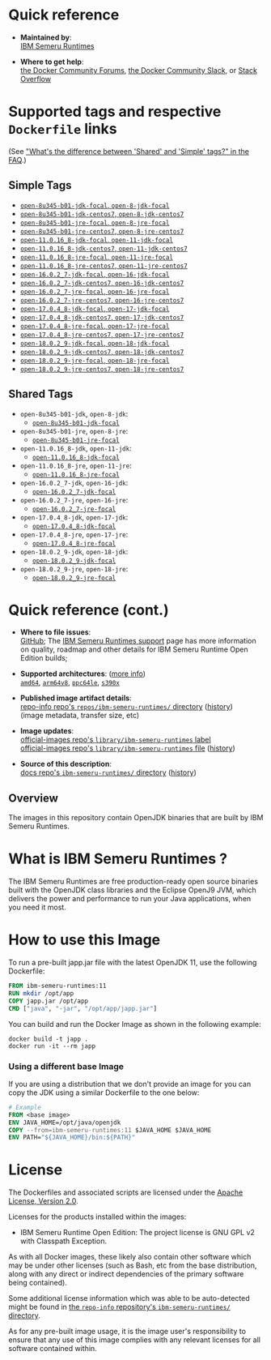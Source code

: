 <!--

********************************************************************************

WARNING:

    DO NOT EDIT "ibm-semeru-runtimes/README.md"

    IT IS AUTO-GENERATED

    (from the other files in "ibm-semeru-runtimes/" combined with a set of templates)

********************************************************************************

-->

# Quick reference

-	**Maintained by**:  
	[IBM Semeru Runtimes](https://github.com/ibmruntimes/semeru-containers)

-	**Where to get help**:  
	[the Docker Community Forums](https://forums.docker.com/), [the Docker Community Slack](https://dockr.ly/slack), or [Stack Overflow](https://stackoverflow.com/search?tab=newest&q=docker)

# Supported tags and respective `Dockerfile` links

(See ["What's the difference between 'Shared' and 'Simple' tags?" in the FAQ](https://github.com/docker-library/faq#whats-the-difference-between-shared-and-simple-tags).)

## Simple Tags

-	[`open-8u345-b01-jdk-focal`, `open-8-jdk-focal`](https://github.com/ibmruntimes/semeru-containers/blob/cb7f03179fbe7e42b54ec661b2e0ea9045388a96/8/jdk/ubuntu/Dockerfile.open.releases.full)
-	[`open-8u345-b01-jdk-centos7`, `open-8-jdk-centos7`](https://github.com/ibmruntimes/semeru-containers/blob/cb7f03179fbe7e42b54ec661b2e0ea9045388a96/8/jdk/centos/Dockerfile.open.releases.full)
-	[`open-8u345-b01-jre-focal`, `open-8-jre-focal`](https://github.com/ibmruntimes/semeru-containers/blob/cb7f03179fbe7e42b54ec661b2e0ea9045388a96/8/jre/ubuntu/Dockerfile.open.releases.full)
-	[`open-8u345-b01-jre-centos7`, `open-8-jre-centos7`](https://github.com/ibmruntimes/semeru-containers/blob/cb7f03179fbe7e42b54ec661b2e0ea9045388a96/8/jre/centos/Dockerfile.open.releases.full)
-	[`open-11.0.16_8-jdk-focal`, `open-11-jdk-focal`](https://github.com/ibmruntimes/semeru-containers/blob/cb7f03179fbe7e42b54ec661b2e0ea9045388a96/11/jdk/ubuntu/Dockerfile.open.releases.full)
-	[`open-11.0.16_8-jdk-centos7`, `open-11-jdk-centos7`](https://github.com/ibmruntimes/semeru-containers/blob/cb7f03179fbe7e42b54ec661b2e0ea9045388a96/11/jdk/centos/Dockerfile.open.releases.full)
-	[`open-11.0.16_8-jre-focal`, `open-11-jre-focal`](https://github.com/ibmruntimes/semeru-containers/blob/cb7f03179fbe7e42b54ec661b2e0ea9045388a96/11/jre/ubuntu/Dockerfile.open.releases.full)
-	[`open-11.0.16_8-jre-centos7`, `open-11-jre-centos7`](https://github.com/ibmruntimes/semeru-containers/blob/cb7f03179fbe7e42b54ec661b2e0ea9045388a96/11/jre/centos/Dockerfile.open.releases.full)
-	[`open-16.0.2_7-jdk-focal`, `open-16-jdk-focal`](https://github.com/ibmruntimes/semeru-containers/blob/cb7f03179fbe7e42b54ec661b2e0ea9045388a96/16/jdk/ubuntu/Dockerfile.open.releases.full)
-	[`open-16.0.2_7-jdk-centos7`, `open-16-jdk-centos7`](https://github.com/ibmruntimes/semeru-containers/blob/cb7f03179fbe7e42b54ec661b2e0ea9045388a96/16/jdk/centos/Dockerfile.open.releases.full)
-	[`open-16.0.2_7-jre-focal`, `open-16-jre-focal`](https://github.com/ibmruntimes/semeru-containers/blob/cb7f03179fbe7e42b54ec661b2e0ea9045388a96/16/jre/ubuntu/Dockerfile.open.releases.full)
-	[`open-16.0.2_7-jre-centos7`, `open-16-jre-centos7`](https://github.com/ibmruntimes/semeru-containers/blob/cb7f03179fbe7e42b54ec661b2e0ea9045388a96/16/jre/centos/Dockerfile.open.releases.full)
-	[`open-17.0.4_8-jdk-focal`, `open-17-jdk-focal`](https://github.com/ibmruntimes/semeru-containers/blob/cb7f03179fbe7e42b54ec661b2e0ea9045388a96/17/jdk/ubuntu/Dockerfile.open.releases.full)
-	[`open-17.0.4_8-jdk-centos7`, `open-17-jdk-centos7`](https://github.com/ibmruntimes/semeru-containers/blob/cb7f03179fbe7e42b54ec661b2e0ea9045388a96/17/jdk/centos/Dockerfile.open.releases.full)
-	[`open-17.0.4_8-jre-focal`, `open-17-jre-focal`](https://github.com/ibmruntimes/semeru-containers/blob/cb7f03179fbe7e42b54ec661b2e0ea9045388a96/17/jre/ubuntu/Dockerfile.open.releases.full)
-	[`open-17.0.4_8-jre-centos7`, `open-17-jre-centos7`](https://github.com/ibmruntimes/semeru-containers/blob/cb7f03179fbe7e42b54ec661b2e0ea9045388a96/17/jre/centos/Dockerfile.open.releases.full)
-	[`open-18.0.2_9-jdk-focal`, `open-18-jdk-focal`](https://github.com/ibmruntimes/semeru-containers/blob/cb7f03179fbe7e42b54ec661b2e0ea9045388a96/18/jdk/ubuntu/Dockerfile.open.releases.full)
-	[`open-18.0.2_9-jdk-centos7`, `open-18-jdk-centos7`](https://github.com/ibmruntimes/semeru-containers/blob/cb7f03179fbe7e42b54ec661b2e0ea9045388a96/18/jdk/centos/Dockerfile.open.releases.full)
-	[`open-18.0.2_9-jre-focal`, `open-18-jre-focal`](https://github.com/ibmruntimes/semeru-containers/blob/cb7f03179fbe7e42b54ec661b2e0ea9045388a96/18/jre/ubuntu/Dockerfile.open.releases.full)
-	[`open-18.0.2_9-jre-centos7`, `open-18-jre-centos7`](https://github.com/ibmruntimes/semeru-containers/blob/cb7f03179fbe7e42b54ec661b2e0ea9045388a96/18/jre/centos/Dockerfile.open.releases.full)

## Shared Tags

-	`open-8u345-b01-jdk`, `open-8-jdk`:
	-	[`open-8u345-b01-jdk-focal`](https://github.com/ibmruntimes/semeru-containers/blob/cb7f03179fbe7e42b54ec661b2e0ea9045388a96/8/jdk/ubuntu/Dockerfile.open.releases.full)
-	`open-8u345-b01-jre`, `open-8-jre`:
	-	[`open-8u345-b01-jre-focal`](https://github.com/ibmruntimes/semeru-containers/blob/cb7f03179fbe7e42b54ec661b2e0ea9045388a96/8/jre/ubuntu/Dockerfile.open.releases.full)
-	`open-11.0.16_8-jdk`, `open-11-jdk`:
	-	[`open-11.0.16_8-jdk-focal`](https://github.com/ibmruntimes/semeru-containers/blob/cb7f03179fbe7e42b54ec661b2e0ea9045388a96/11/jdk/ubuntu/Dockerfile.open.releases.full)
-	`open-11.0.16_8-jre`, `open-11-jre`:
	-	[`open-11.0.16_8-jre-focal`](https://github.com/ibmruntimes/semeru-containers/blob/cb7f03179fbe7e42b54ec661b2e0ea9045388a96/11/jre/ubuntu/Dockerfile.open.releases.full)
-	`open-16.0.2_7-jdk`, `open-16-jdk`:
	-	[`open-16.0.2_7-jdk-focal`](https://github.com/ibmruntimes/semeru-containers/blob/cb7f03179fbe7e42b54ec661b2e0ea9045388a96/16/jdk/ubuntu/Dockerfile.open.releases.full)
-	`open-16.0.2_7-jre`, `open-16-jre`:
	-	[`open-16.0.2_7-jre-focal`](https://github.com/ibmruntimes/semeru-containers/blob/cb7f03179fbe7e42b54ec661b2e0ea9045388a96/16/jre/ubuntu/Dockerfile.open.releases.full)
-	`open-17.0.4_8-jdk`, `open-17-jdk`:
	-	[`open-17.0.4_8-jdk-focal`](https://github.com/ibmruntimes/semeru-containers/blob/cb7f03179fbe7e42b54ec661b2e0ea9045388a96/17/jdk/ubuntu/Dockerfile.open.releases.full)
-	`open-17.0.4_8-jre`, `open-17-jre`:
	-	[`open-17.0.4_8-jre-focal`](https://github.com/ibmruntimes/semeru-containers/blob/cb7f03179fbe7e42b54ec661b2e0ea9045388a96/17/jre/ubuntu/Dockerfile.open.releases.full)
-	`open-18.0.2_9-jdk`, `open-18-jdk`:
	-	[`open-18.0.2_9-jdk-focal`](https://github.com/ibmruntimes/semeru-containers/blob/cb7f03179fbe7e42b54ec661b2e0ea9045388a96/18/jdk/ubuntu/Dockerfile.open.releases.full)
-	`open-18.0.2_9-jre`, `open-18-jre`:
	-	[`open-18.0.2_9-jre-focal`](https://github.com/ibmruntimes/semeru-containers/blob/cb7f03179fbe7e42b54ec661b2e0ea9045388a96/18/jre/ubuntu/Dockerfile.open.releases.full)

# Quick reference (cont.)

-	**Where to file issues**:  
	[GitHub](https://github.com/ibmruntimes/Semeru-Runtimes/issues); The [IBM Semeru Runtimes support](https://ibm.com/semeru-runtimes) page has more information on quality, roadmap and other details for IBM Semeru Runtime Open Edition builds;

-	**Supported architectures**: ([more info](https://github.com/docker-library/official-images#architectures-other-than-amd64))  
	[`amd64`](https://hub.docker.com/r/amd64/ibm-semeru-runtimes/), [`arm64v8`](https://hub.docker.com/r/arm64v8/ibm-semeru-runtimes/), [`ppc64le`](https://hub.docker.com/r/ppc64le/ibm-semeru-runtimes/), [`s390x`](https://hub.docker.com/r/s390x/ibm-semeru-runtimes/)

-	**Published image artifact details**:  
	[repo-info repo's `repos/ibm-semeru-runtimes/` directory](https://github.com/docker-library/repo-info/blob/master/repos/ibm-semeru-runtimes) ([history](https://github.com/docker-library/repo-info/commits/master/repos/ibm-semeru-runtimes))  
	(image metadata, transfer size, etc)

-	**Image updates**:  
	[official-images repo's `library/ibm-semeru-runtimes` label](https://github.com/docker-library/official-images/issues?q=label%3Alibrary%2Fibm-semeru-runtimes)  
	[official-images repo's `library/ibm-semeru-runtimes` file](https://github.com/docker-library/official-images/blob/master/library/ibm-semeru-runtimes) ([history](https://github.com/docker-library/official-images/commits/master/library/ibm-semeru-runtimes))

-	**Source of this description**:  
	[docs repo's `ibm-semeru-runtimes/` directory](https://github.com/docker-library/docs/tree/master/ibm-semeru-runtimes) ([history](https://github.com/docker-library/docs/commits/master/ibm-semeru-runtimes))

## Overview

The images in this repository contain OpenJDK binaries that are built by IBM Semeru Runtimes.

# What is IBM Semeru Runtimes ?

The IBM Semeru Runtimes are free production-ready open source binaries built with the OpenJDK class libraries and the Eclipse OpenJ9 JVM, which delivers the power and performance to run your Java applications, when you need it most.

# How to use this Image

To run a pre-built japp.jar file with the latest OpenJDK 11, use the following Dockerfile:

```dockerfile
FROM ibm-semeru-runtimes:11
RUN mkdir /opt/app
COPY japp.jar /opt/app
CMD ["java", "-jar", "/opt/app/japp.jar"]
```

You can build and run the Docker Image as shown in the following example:

```console
docker build -t japp .
docker run -it --rm japp
```

### Using a different base Image

If you are using a distribution that we don't provide an image for you can copy the JDK using a similar Dockerfile to the one below:

```dockerfile
# Example
FROM <base image>
ENV JAVA_HOME=/opt/java/openjdk
COPY --from=ibm-semeru-runtimes:11 $JAVA_HOME $JAVA_HOME
ENV PATH="${JAVA_HOME}/bin:${PATH}"
```

# License

The Dockerfiles and associated scripts are licensed under the [Apache License, Version 2.0](http://www.apache.org/licenses/LICENSE-2.0.html).

Licenses for the products installed within the images:

-	IBM Semeru Runtime Open Edition: The project license is GNU GPL v2 with Classpath Exception.

As with all Docker images, these likely also contain other software which may be under other licenses (such as Bash, etc from the base distribution, along with any direct or indirect dependencies of the primary software being contained).

Some additional license information which was able to be auto-detected might be found in [the `repo-info` repository's `ibm-semeru-runtimes/` directory](https://github.com/docker-library/repo-info/tree/master/repos/ibm-semeru-runtimes).

As for any pre-built image usage, it is the image user's responsibility to ensure that any use of this image complies with any relevant licenses for all software contained within.
